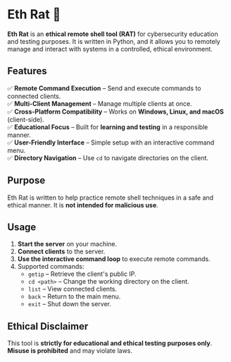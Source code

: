 # Eth Rat 🐀

**Eth Rat** is an **ethical remote shell tool (RAT)** for cybersecurity education and testing purposes. It is written in Python, and it allows you to remotely manage and interact with systems in a controlled, ethical environment.

## Features
✅ **Remote Command Execution** – Send and execute commands to connected clients.  
✅ **Multi-Client Management** – Manage multiple clients at once.  
✅ **Cross-Platform Compatibility** – Works on **Windows, Linux, and macOS** (client-side).  
✅ **Educational Focus** – Built for **learning and testing** in a responsible manner.  
✅ **User-Friendly Interface** – Simple setup with an interactive command menu.  
✅ **Directory Navigation** – Use `cd` to navigate directories on the client.   

## Purpose
Eth Rat is written to help practice remote shell techniques in a safe and ethical manner. It is **not intended for malicious use**.

## Usage
1. **Start the server** on your machine.  
2. **Connect clients** to the server.  
3. **Use the interactive command loop** to execute remote commands.  
4. Supported commands:  
   - `getip` – Retrieve the client's public IP.  
   - `cd <path>` – Change the working directory on the client.  
   - `list` – View connected clients.  
   - `back` – Return to the main menu.  
   - `exit` – Shut down the server.  

## Ethical Disclaimer
This tool is **strictly for educational and ethical testing purposes only**. **Misuse is prohibited** and may violate laws.